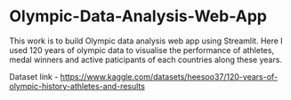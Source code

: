 # Olympic-Data-Analysis-Web-App
This work is to build Olympic data analysis web app using Streamlit. 
Here I used 120 years of olympic data to visualise the performance of athletes, medal winners and active paticipants of each countries along these years.

Dataset link - https://www.kaggle.com/datasets/heesoo37/120-years-of-olympic-history-athletes-and-results
